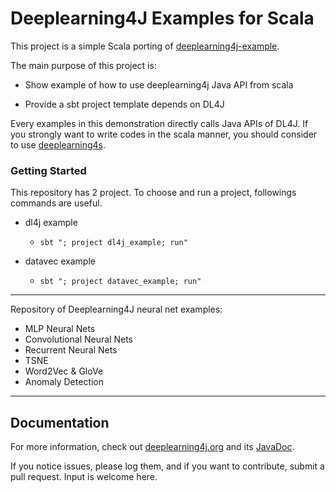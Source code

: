 Deeplearning4J Examples for Scala
=========================

 This project is a simple Scala porting of [deeplearning4j-example](https://github.com/deeplearning4j/dl4j-examples).

The main purpose of this project is:

* Show example of how to use deeplearning4j Java API from scala

* Provide a sbt project template depends on DL4J


Every examples in this demonstration directly calls Java APIs of DL4J.
If you strongly want to write codes in the scala manner,
you should consider to use [deeplearning4s](https://github.com/deeplearning4j/deeplearning4s).


### Getting Started

 This repository has 2 project.
To choose and run a project, followings commands are useful.

* dl4j example
  * `sbt "; project dl4j_example; run"`

* datavec example
  * `sbt "; project datavec_example; run"`

---

Repository of Deeplearning4J neural net examples:

- MLP Neural Nets
- Convolutional Neural Nets
- Recurrent Neural Nets
- TSNE
- Word2Vec & GloVe
- Anomaly Detection

---

## Documentation
For more information, check out [deeplearning4j.org](http://deeplearning4j.org/) and its [JavaDoc](http://deeplearning4j.org/doc/).

If you notice issues, please log them, and if you want to contribute, submit a pull request. Input is welcome here.

